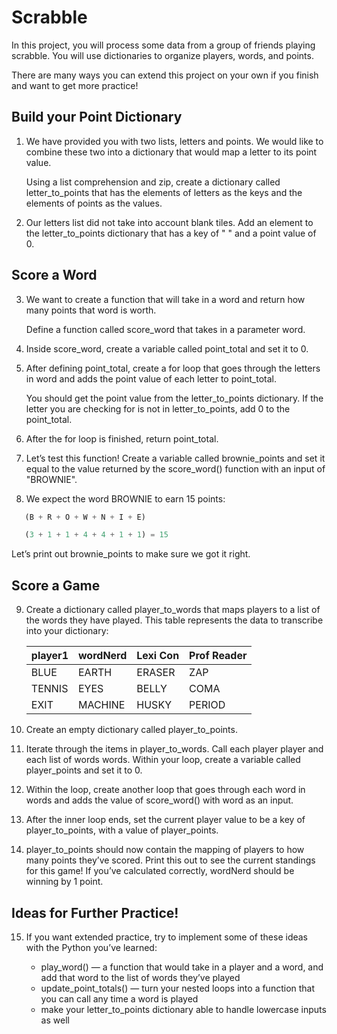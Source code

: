 # Scrabble

In this project, you will process some data from a group of friends playing scrabble. You will use dictionaries to organize players, words, and points.

There are many ways you can extend this project on your own if you finish and want to get more practice!

## Build your Point Dictionary

1. We have provided you with two lists, letters and points. We would like to combine these two into a dictionary that would map a letter to its point value.

   Using a list comprehension and zip, create a dictionary called letter_to_points that has the elements of letters as the keys and the elements of points as the values.

2. Our letters list did not take into account blank tiles. Add an element to the letter_to_points dictionary that has a key of " " and a point value of 0.

## Score a Word

3. We want to create a function that will take in a word and return how many points that word is worth.

   Define a function called score_word that takes in a parameter word.

4. Inside score_word, create a variable called point_total and set it to 0.

5. After defining point_total, create a for loop that goes through the letters in word and adds the point value of each letter to point_total.

   You should get the point value from the letter_to_points dictionary. If the letter you are checking for is not in letter_to_points, add 0 to the point_total.

6. After the for loop is finished, return point_total.

7. Let’s test this function! Create a variable called brownie_points and set it equal to the value returned by the score_word() function with an input of "BROWNIE".

8. We expect the word BROWNIE to earn 15 points:
```python
   (B + R + O + W + N + I + E)

   (3 + 1 + 1 + 4 + 4 + 1 + 1) = 15
```
   Let’s print out brownie_points to make sure we got it right.

## Score a Game

9. Create a dictionary called player_to_words that maps players to a list of the words they have played. This table represents the data to transcribe into your dictionary:
    
    player1 | wordNerd|Lexi Con|	Prof Reader
   ---------|---------|--------|--------------
    BLUE 	  | EARTH 	| ERASER |	ZAP
    TENNIS 	| EYES 	  | BELLY  |  COMA
    EXIT 	  | MACHINE |	HUSKY  |  PERIOD
    
10. Create an empty dictionary called player_to_points.

11. Iterate through the items in player_to_words. Call each player player and each list of words words.
    Within your loop, create a variable called player_points and set it to 0.

12. Within the loop, create another loop that goes through each word in words and adds the value of score_word() with word as an input.

13. After the inner loop ends, set the current player value to be a key of player_to_points, with a value of player_points.

14. player_to_points should now contain the mapping of players to how many points they’ve scored. Print this out to see the current standings for this game!
    If you’ve calculated correctly, wordNerd should be winning by 1 point.
## Ideas for Further Practice!

15. If you want extended practice, try to implement some of these ideas with the Python you’ve learned:

    - play_word() — a function that would take in a player and a word, and add that word to the list of words they’ve played
    - update_point_totals() — turn your nested loops into a function that you can call any time a word is played
    - make your letter_to_points dictionary able to handle lowercase inputs as well

